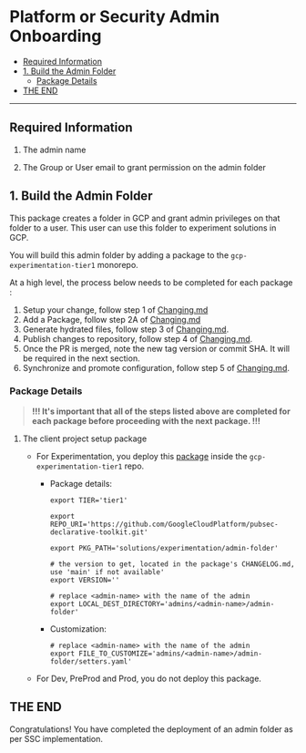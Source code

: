 # Platform or Security Admin Onboarding

<!-- vscode-markdown-toc -->
* [Required Information](#RequiredInformation)
* [1. Build the Admin Folder](#BuildtheAdminFolder)
  * [Package Details](#PackageDetails)
* [THE END](#THEEND)

<!-- vscode-markdown-toc-config
	numbering=false
	autoSave=true
	/vscode-markdown-toc-config -->
<!-- /vscode-markdown-toc -->

--------------------------------------

## <a name='RequiredInformation'></a>Required Information

1. The admin name

1. The Group or User email to grant permission on the admin folder

## <a name='BuildtheAdminFolder'></a>1. Build the Admin Folder

This package creates a folder in GCP and grant admin privileges on that folder to a user. This user can use this folder to experiment solutions in GCP.

You will build this admin folder by adding a package to the `gcp-experimentation-tier1` monorepo.

At a high level, the process below needs to be completed for each package :

1. Setup your change, follow step 1 of [Changing.md](./Changing.md#step-1---setup)
1. Add a Package, follow step 2A of [Changing.md](./Changing.md#a-add-a-package)
1. Generate hydrated files, follow step 3 of [Changing.md](./Changing.md#step-3---hydrate).
1. Publish changes to repository, follow step 4 of [Changing.md](./Changing.md#step-4---publish).
1. Once the PR is merged, note the new tag version or commit SHA.  It will be required in the next section.
1. Synchronize and promote configuration, follow step 5 of [Changing.md](./Changing.md#step-5---synchronize--promote-configs).

### <a name='PackageDetails'></a>Package Details

> **!!! It's important that all of the steps listed above are completed for each package before proceeding with the next package. !!!**

1. The client project setup package
    - For Experimentation, you deploy this [package](https://github.com/GoogleCloudPlatform/pubsec-declarative-toolkit/tree/main/solutions/experimentation/admin-folder) inside the `gcp-experimentation-tier1` repo.

      - Package details:

          ```shell
          export TIER='tier1'

          export REPO_URI='https://github.com/GoogleCloudPlatform/pubsec-declarative-toolkit.git'

          export PKG_PATH='solutions/experimentation/admin-folder'

          # the version to get, located in the package's CHANGELOG.md, use 'main' if not available'
          export VERSION=''

          # replace <admin-name> with the name of the admin
          export LOCAL_DEST_DIRECTORY='admins/<admin-name>/admin-folder'
          ```

      - Customization:

          ```shell
          # replace <admin-name> with the name of the admin
          export FILE_TO_CUSTOMIZE='admins/<admin-name>/admin-folder/setters.yaml'
          ```

    - For Dev, PreProd and Prod,  you do not deploy this package.

## <a name='THEEND'></a>THE END

Congratulations! You have completed the deployment of an admin folder as per SSC implementation.
